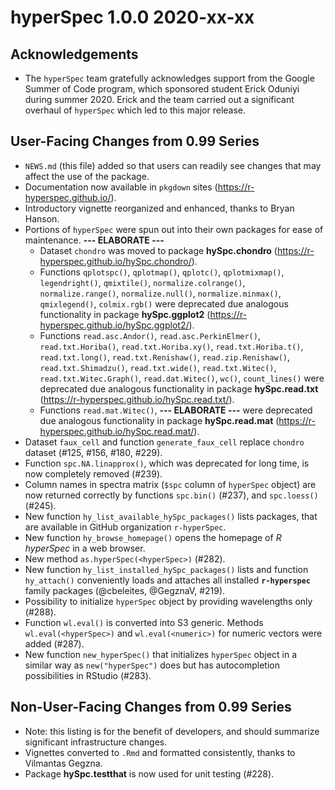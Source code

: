 # hyperSpec 1.0.0 2020-xx-xx

## Acknowledgements

* The `hyperSpec` team gratefully acknowledges support from the Google Summer of Code program, which sponsored student Erick Oduniyi during summer 2020. Erick and the team carried out a significant overhaul of `hyperSpec` which led to this major release.


## User-Facing Changes from 0.99 Series

* `NEWS.md` (this file) added so that users can readily see changes that may affect the use of the package.
* Documentation now available in `pkgdown` sites (https://r-hyperspec.github.io/).
* Introductory vignette reorganized and enhanced, thanks to Bryan Hanson.
* Portions of `hyperSpec` were spun out into their own packages for ease of maintenance. 
**--- ELABORATE ---**
    - Dataset `chondro` was moved to package **hySpc.chondro** (https://r-hyperspec.github.io/hySpc.chondro/).
    - Functions `qplotspc()`, `qplotmap()`, `qplotc()`, `qplotmixmap()`, `legendright()`,  `qmixtile()`, `normalize.colrange()`, `normalize.range()`, `normalize.null()`, `normalize.minmax()`, `qmixlegend()`, `colmix.rgb()` were deprecated due analogous functionality in package **hySpc.ggplot2** (https://r-hyperspec.github.io/hySpc.ggplot2/).
    - Functions `read.asc.Andor()`, `read.asc.PerkinElmer()`, `read.txt.Horiba()`, `read.txt.Horiba.xy()`, `read.txt.Horiba.t()`, `read.txt.long()`, `read.txt.Renishaw()`,  `read.zip.Renishaw()`, `read.txt.Shimadzu()`, `read.txt.wide()`, `read.txt.Witec()`, `read.txt.Witec.Graph()`, `read.dat.Witec()`, `wc()`, `count_lines()` were deprecated due analogous functionality in package **hySpc.read.txt** (https://r-hyperspec.github.io/hySpc.read.txt/).
    - Functions `read.mat.Witec()`, **--- ELABORATE ---**  were deprecated due analogous functionality in package **hySpc.read.mat** (https://r-hyperspec.github.io/hySpc.read.mat/).
* Dataset `faux_cell` and function `generate_faux_cell` replace `chondro` dataset (#125, #156, #180, #229).
* Function `spc.NA.linapprox()`, which was deprecated for long time, is now completely removed (#239).
* Column names in spectra matrix (`$spc` column of `hyperSpec` object) are now returned correctly by functions `spc.bin()` (#237), and `spc.loess()` (#245).
* New function `hy_list_available_hySpc_packages()` lists packages, that are available in GitHub organization `r-hyperSpec`.
* New function `hy_browse_homepage()` opens the homepage of *R hyperSpec* in a web browser.
* New method `as.hyperSpec(<hyperSpec>)` (#282).
* New function `hy_list_installed_hySpc_packages()` lists and function `hy_attach()` conveniently loads and attaches all installed **`r-hyperspec`** family packages (@cbeleites, @GegznaV, #219).
* Possibility to initialize `hyperSpec` object by providing wavelengths only (#288).
* Function `wl.eval()` is converted into S3 generic. Methods `wl.eval(<hyperSpec>)` and `wl.eval(<numeric>)` for numeric vectors were added (#287).
* New function `new_hyperSpec()` that initializes `hyperSpec` object in a similar way as `new("hyperSpec")` does but has autocompletion possibilities in RStudio (#283).

## Non-User-Facing Changes from 0.99 Series

* Note: this listing is for the benefit of developers, and should summarize significant infrastructure changes.
* Vignettes converted to `.Rmd` and formatted consistently, thanks to Vilmantas Gegzna.
* Package **hySpc.testthat** is now used for unit testing (#228).
